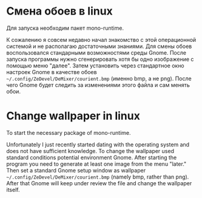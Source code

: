 # Смена обоев в linux #

Для запуска необходим пакет mono-runtime.

К сожалению я совсем недавно начал знакомство с этой операционной системой и не располагаю достаточными знаниями.
Для смены обоев воспользовался стандарными возможностями среды Gnome.
После запуска программы нужно сгенерировать хотя бы одно изображение с помощью меню "далее".
Затем установить через стандартное окно настроек Gnome в качестве обоев `~/.config/ZeDevel/DeMixer/courient.bmp` (именно bmp, а не png). После чего Gnome будет следить за изменениями этого файла и сам менять обои.

# Change wallpaper in linux #

To start the necessary package of mono-runtime.

Unfortunately I just recently started dating with the operating system and does not have sufficient knowledge.
To change the wallpaper used standard conditions potential environment Gnome.
After starting the program you need to generate at least one image from the menu "later."
Then set a standard Gnome setup window as wallpaper `~/.config/ZeDevel/DeMixer/courient.bmp` (namely bmp, rather than png). After that Gnome will keep under review the file and change the wallpaper itself.